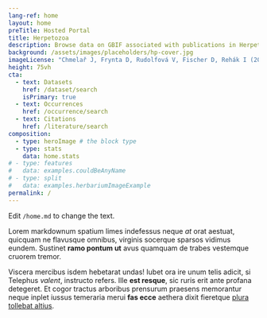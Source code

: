 ```yaml
---
lang-ref: home
layout: home
preTitle: Hosted Portal
title: Herpetozoa
description: Browse data on GBIF associated with publications in Herpetozoa
background: /assets/images/placeholders/hp-cover.jpg
imageLicense: "Chmelař J, Frynta D, Rudolfová V, Fischer D, Rehák I (2024) Microhabitat preferences in the European green lizard (_Lacerta viridis_): implications for conservation management of isolated populations. Herpetozoa 37: 287-294. [https://doi.org/10.3897/herpetozoa.37.e120806](https://doi.org/10.3897/herpetozoa.37.e120806)"
height: 75vh
cta:
  - text: Datasets
    href: /dataset/search
    isPrimary: true
  - text: Occurrences
    href: /occurrence/search
  - text: Citations
    href: /literature/search  
composition:
  - type: heroImage # the block type
  - type: stats
    data: home.stats
# - type: features
#   data: examples.couldBeAnyName
# - type: split
#   data: examples.herbariumImageExample
permalink: /
---
```


Edit `/home.md` to change the text.

Lorem markdownum spatium limes indefessus neque *at* orat aestuat, quicquam ne
flavusque omnibus, virginis socerque sparsos vidimus eundem. Sustinet **ramo
pontum ut** avus quamquam de trabes vestemque cruorem tremor.

Viscera mercibus isdem hebetarat undas! Iubet ora ire unum telis adicit, si
Telephus *valent*, instructo refers. Ille **est resque**, sic ruris erit ante
profana detegeret. Et cogor tractus arboribus prensurum praesens memorantur
neque inplet iussus temeraria merui **fas ecce** aethera dixit fieretque [plura
tollebat altius](http://virgineusque.net/est.html).
